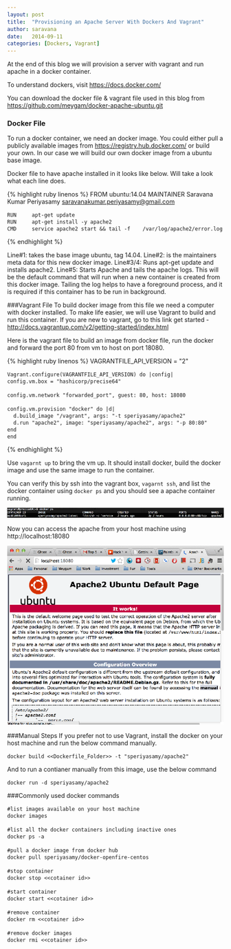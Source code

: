 ```yaml
---
layout: post
title:  "Provisioning an Apache Server With Dockers And Vagrant"
author: saravana
date:   2014-09-11
categories: [Dockers, Vagrant]
---
```

At the end of this blog we will provision a server with vagrant and run apache in a docker container.

To understand dockers, visit https://docs.docker.com/

You can download the docker file & vagrant file used in this blog from https://github.com/meygam/docker-apache-ubuntu.git

### Docker File
To run a docker container, we need an docker image. You could either pull a publicly available images from https://registry.hub.docker.com/ or build your own. In our case we will build our own docker image from a ubuntu base image.

Docker file to have apache installed in it looks like below. Will take a look what each line does.

{% highlight ruby linenos %}
	FROM    ubuntu:14.04
	MAINTAINER Saravana Kumar Periyasamy <saravanakumar.periyasamy@gmail.com>

	RUN     apt-get update
	RUN     apt-get install -y apache2
	CMD     service apache2 start && tail -f 	/var/log/apache2/error.log
{% endhighlight %}

Line#1: takes the base image ubuntu, tag 14.04.
Line#2: is the maintainers meta data for this new docker image.
Line#3/4: Runs apt-get update and installs apache2.
Line#5: Starts Apache and tails the apache logs. This will be the default command that will run when a new container is created from this docker image. Tailing the log helps to have a foreground process, and it is required if this container has to be run in background.

###Vagrant File
To build docker image from this file we need a computer with docker installed. To make life easier, we will use Vagrant to build and run this container. If you are new to vagrant, go to this link get started - http://docs.vagrantup.com/v2/getting-started/index.html

Here is the vagrant file to build an image from docker file, run the docker and forward the port 80 from vm to host on port 18080.

{% highlight ruby linenos %}
	VAGRANTFILE_API_VERSION = "2"

	Vagrant.configure(VAGRANTFILE_API_VERSION) do |config|
  	config.vm.box = "hashicorp/precise64"

  	config.vm.network "forwarded_port", guest: 80, host: 18080

  	config.vm.provision "docker" do |d|
      d.build_image "/vagrant", args: "-t speriyasamy/apache2"
      d.run "apache2", image: "speriyasamy/apache2", args: "-p 80:80"
  	end
	end
{% endhighlight %}

Use `vagarnt up` to bring the vm up. It should install docker, build the docker image and use the same image to run the container.

You can verify this by ssh into the vagrant box, `vagarnt ssh`, and list the docker container using `docker ps` and you should see a apache container running.

![Docker Screenshot](/assets/2014/sep/docker.png)

Now you can access the apache from your host machine using http://localhost:18080

![Apache Screenshot](/assets/2014/sep/apache.png)


###Manual Steps
If you prefer not to use Vagrant, install the docker on your host machine and run the below command manually.

	docker build <<Dockerfile_Folder>> -t "speriyasamy/apache2"

And to run a contianer manually from this image, use the below command

	docker run -d speriyasamy/apache2
    
###Commonly used docker commands

	#list images available on your host machine 
	docker images
    
    #list all the docker containers including inactive ones
    docker ps -a
    
    #pull a docker image from docker hub
    docker pull speriyasamy/docker-openfire-centos
    
    #stop container
    docker stop <<cotainer id>>
    
    #start container
    docker start <<cotainer id>>
    
    #remove container
    docker rm <<cotainer id>>
    
    #remove docker images
    docker rmi <<cotainer id>>
    
